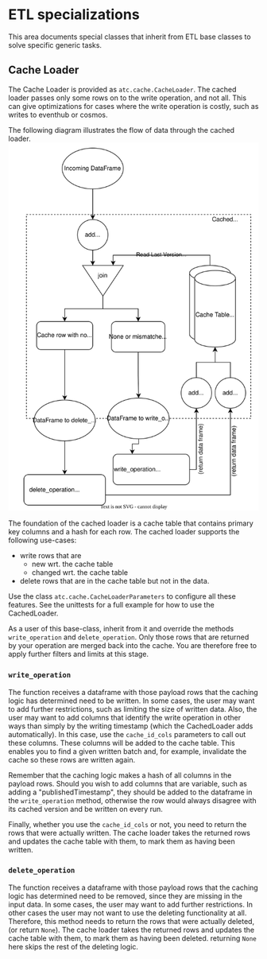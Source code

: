# ETL specializations

This area documents special classes that inherit from ETL base classes to 
solve specific generic tasks.

## Cache Loader

The Cache Loader is provided as `atc.cache.CacheLoader`. The cached loader 
passes only some rows on to the write operation, and not all. This can give 
optimizations for cases where the write operation is costly, such as writes 
to eventhub or cosmos. 

The following diagram illustrates the flow of data 
through the cached loader.
![Cache loader diagram](./cached_loader_bkg.svg)

The foundation of the cached loader is a cache table that contains primary key 
columns and a hash for each row. 
The cached loader supports the following use-cases:
- write rows that are 
  - new wrt. the cache table
  - changed wrt. the cache table
- delete rows that are in the cache table but not in the data.

Use the class `atc.cache.CacheLoaderParameters` to configure all these features.
See the unittests for a full example for how to use the CachedLoader.

As a user of this base-class, inherit from it and override the methods 
`write_operation` and `delete_operation`. Only those rows that are returned
by your operation are merged back into the cache. You are therefore free
to apply further filters and limits at this stage.

### `write_operation`

The function receives a dataframe with those payload rows that the caching
logic has determined need to be written. In some cases, the user may want to
add further restrictions, such as limiting the size of written data.
Also, the user may want to add columns that identify the write operation in
other ways than simply by the writing timestamp (which the CachedLoader adds 
automatically). In this case, use the `cache_id_cols` parameters to call 
out these columns. These columns will be added to the cache table. This enables
you to find a given written batch and, for example, invalidate the cache so 
these rows are written again.

Remember that the caching logic makes a hash of all columns in the payload 
rows. Should you wish to add columns that are variable, such as adding a 
"publishedTimestamp", they should be added to the dataframe in the 
`write_operation` method, otherwise the row would always disagree with its
cached version and be written on every run.

Finally, whether you use the `cache_id_cols` or not, you need to return the 
rows that were actually written. The cache loader takes the returned rows and
updates the cache table with them, to mark them as having been written.

### `delete_operation`

The function receives a dataframe with those payload rows that the caching
logic has determined need to be removed, since they are missing in the input 
data. In some cases, the user may want to add further restrictions. In other
cases the user may not want to use the deleting functionality at all.
Therefore, this method needs to return the rows that were actually deleted,
(or return `None`). The cache loader takes the returned rows and
updates the cache table with them, to mark them as having been deleted.
returning `None` here skips the rest of the deleting logic.
